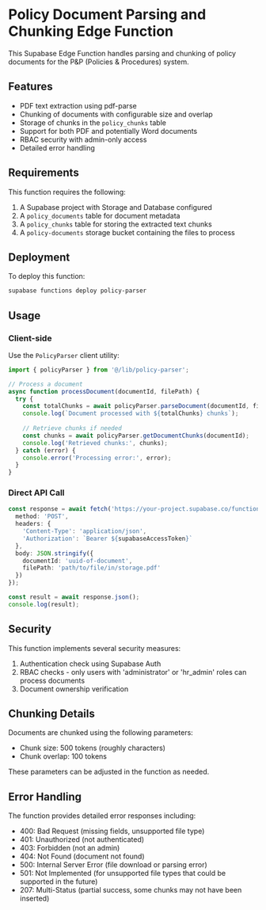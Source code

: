 # Policy Document Parsing and Chunking Edge Function

This Supabase Edge Function handles parsing and chunking of policy documents for the P&P (Policies & Procedures) system.

## Features

- PDF text extraction using pdf-parse
- Chunking of documents with configurable size and overlap
- Storage of chunks in the `policy_chunks` table
- Support for both PDF and potentially Word documents
- RBAC security with admin-only access
- Detailed error handling

## Requirements

This function requires the following:

1. A Supabase project with Storage and Database configured
2. A `policy_documents` table for document metadata
3. A `policy_chunks` table for storing the extracted text chunks
4. A `policy-documents` storage bucket containing the files to process

## Deployment

To deploy this function:

```bash
supabase functions deploy policy-parser
```

## Usage

### Client-side

Use the `PolicyParser` client utility:

```typescript
import { policyParser } from '@/lib/policy-parser';

// Process a document
async function processDocument(documentId, filePath) {
  try {
    const totalChunks = await policyParser.parseDocument(documentId, filePath);
    console.log(`Document processed with ${totalChunks} chunks`);
    
    // Retrieve chunks if needed
    const chunks = await policyParser.getDocumentChunks(documentId);
    console.log('Retrieved chunks:', chunks);
  } catch (error) {
    console.error('Processing error:', error);
  }
}
```

### Direct API Call

```typescript
const response = await fetch('https://your-project.supabase.co/functions/v1/policy-parser', {
  method: 'POST',
  headers: {
    'Content-Type': 'application/json',
    'Authorization': `Bearer ${supabaseAccessToken}`
  },
  body: JSON.stringify({
    documentId: 'uuid-of-document',
    filePath: 'path/to/file/in/storage.pdf'
  })
});

const result = await response.json();
console.log(result);
```

## Security

This function implements several security measures:

1. Authentication check using Supabase Auth
2. RBAC checks - only users with 'administrator' or 'hr_admin' roles can process documents
3. Document ownership verification

## Chunking Details

Documents are chunked using the following parameters:

- Chunk size: 500 tokens (roughly characters)
- Chunk overlap: 100 tokens

These parameters can be adjusted in the function as needed.

## Error Handling

The function provides detailed error responses including:

- 400: Bad Request (missing fields, unsupported file type)
- 401: Unauthorized (not authenticated)
- 403: Forbidden (not an admin)
- 404: Not Found (document not found)
- 500: Internal Server Error (file download or parsing error)
- 501: Not Implemented (for unsupported file types that could be supported in the future)
- 207: Multi-Status (partial success, some chunks may not have been inserted) 